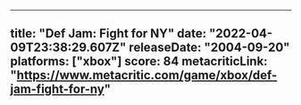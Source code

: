 
---
title: "Def Jam: Fight for NY"
date: "2022-04-09T23:38:29.607Z"
releaseDate: "2004-09-20"
platforms: ["xbox"]
score: 84
metacriticLink: "https://www.metacritic.com/game/xbox/def-jam-fight-for-ny"
---
